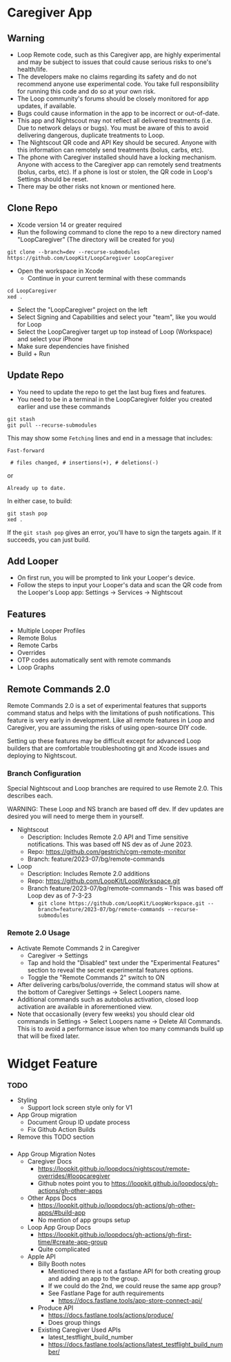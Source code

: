 #  Caregiver App


## Warning

* Loop Remote code, such as this Caregiver app, are highly experimental and may be subject to issues that could cause serious risks to one's health/life.
* The developers make no claims regarding its safety and do not recommend anyone use experimental code. You take full responsibility for running this code and do so at your own risk.
* The Loop community's forums should be closely monitored for app updates, if available.
* Bugs could cause information in the app to be incorrect or out-of-date.
* This app and Nightscout may not reflect all delivered treatments (i.e. Due to network delays or bugs). You must be aware of this to avoid delivering dangerous, duplicate treatments to Loop.
* The Nightscout QR code and API Key should be secured. Anyone with this information can remotely send treatments (bolus, carbs, etc).
* The phone with Caregiver installed should have a locking mechanism. Anyone with access to the Caregiver app can remotely send treatments (bolus, carbs, etc). If a phone is lost or stolen, the QR code in Loop's Settings should be reset.
* There may be other risks not known or mentioned here.

## Clone Repo

* Xcode version 14 or greater required
* Run the following command to clone the repo to a new directory named "LoopCaregiver" (The directory will be created for you)
```
git clone --branch=dev --recurse-submodules https://github.com/LoopKit/LoopCaregiver LoopCaregiver

```
* Open the workspace in Xcode
   * Continue in your current terminal with these commands
```
cd LoopCaregiver
xed .

```
* Select the "LoopCaregiver" project on the left
* Select Signing and Capabilities and select your "team", like you would for Loop
* Select the LoopCaregiver target up top instead of Loop (Workspace) and select your iPhone
* Make sure dependencies have finished
* Build + Run

## Update Repo

* You need to update the repo to get the last bug fixes and features.
* You need to be in a terminal in the LoopCaregiver folder you created earlier and use these commands

```
git stash
git pull --recurse-submodules

```

This may show some `Fetching` lines and end in a message that includes:


`Fast-forward`

` # files changed, # insertions(+), # deletions(-)`

or

`
Already up to date.
`

In either case, to build:

```
git stash pop
xed .

```

If the `git stash pop` gives an error, you'll have to sign the targets again. If it succeeds, you can just build.


## Add Looper

* On first run, you will be prompted to link your Looper's device.
* Follow the steps to input your Looper's data and scan the QR code from the Looper's Loop app: Settings -> Services -> Nightscout


## Features

* Multiple Looper Profiles
* Remote Bolus 
* Remote Carbs
* Overrides
* OTP codes automatically sent with remote commands
* Loop Graphs

## Remote Commands 2.0

Remote Commands 2.0 is a set of experimental features that supports command status and helps with the limitations of push notifications. This feature is very early in development. Like all remote features in Loop and Caregiver, you are assuming the risks of using open-source DIY code.

Setting up these features may be difficult except for advanced Loop builders that are comfortable troubleshooting git and Xcode issues and deploying to Nightscout.

### Branch Configuration

Special Nightscout and Loop branches are required to use Remote 2.0. This describes each.

WARNING: These Loop and NS branch are based off dev. If dev updates are desired you will need to merge them in yourself.

* Nightscout
  * Description: Includes Remote 2.0 API and Time sensitive notifications. This was based off NS dev as of June 2023.
  * Repo: https://github.com/gestrich/cgm-remote-monitor
  * Branch: feature/2023-07/bg/remote-commands
* Loop
  * Description: Includes Remote 2.0 additions
  * Repo: https://github.com/LoopKit/LoopWorkspace.git
  * Branch feature/2023-07/bg/remote-commands - This was based off Loop dev as of 7-3-23
    * `git clone https://github.com/LoopKit/LoopWorkspace.git --branch=feature/2023-07/bg/remote-commands --recurse-submodules`

### Remote 2.0 Usage

* Activate Remote Commands 2 in Caregiver
  * Caregiver -> Settings
  * Tap and hold the "Disabled" text under the "Experimental Features" section to reveal the secret experimental features options.
  * Toggle the "Remote Commands 2" switch to ON
* After delivering carbs/bolus/override, the command status will show at the bottom of Caregiver Settings -> Select Loopers name.
* Additional commands such as autobolus activation, closed loop activation are available in aforementioned view.
* Note that occasionally (every few weeks) you should clear old commands in Settings -> Select Loopers name -> Delete All Commands. This is to avoid a performance issue when too many commands build up that will be fixed later.

# Widget Feature


### TODO 
* Styling
    * Support lock screen style only for V1
* App Group migration
    * Document Group ID update process
    * Fix Github Action Builds
* Remove this TODO section


###

* App Group Migration Notes
    * Caregiver Docs
        * https://loopkit.github.io/loopdocs/nightscout/remote-overrides/#loopcaregiver
        * Github notes point you to https://loopkit.github.io/loopdocs/gh-actions/gh-other-apps
    * Other Apps Docs
        * https://loopkit.github.io/loopdocs/gh-actions/gh-other-apps/#build-app
        * No mention of app groups setup
    * Loop App Group Docs
        * https://loopkit.github.io/loopdocs/gh-actions/gh-first-time/#create-app-group
        * Quite complicated
    * Apple API
        * Billy Booth notes 
            * Mentioned there is not a fastlane API for both creating group and adding an app to the group.
            * If we could do the 2nd, we could reuse the same app group?
            * See Fastlane Page for auth requirements
                * https://docs.fastlane.tools/app-store-connect-api/
        * Produce API
            * https://docs.fastlane.tools/actions/produce/
            * Does group things
        * Existing Caregiver Used APIs
            * latest_testflight_build_number
            * https://docs.fastlane.tools/actions/latest_testflight_build_number/
